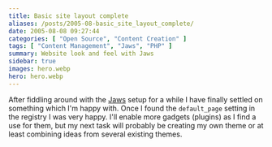 ```yaml
---
title: Basic site layout complete
aliases: /posts/2005-08-basic_site_layout_complete/
date: 2005-08-08 09:27:44
categories: [ "Open Source", "Content Creation" ]
tags: [ "Content Management", "Jaws", "PHP" ]
summary: Website look and feel with Jaws
sidebar: true
images: hero.webp
hero: hero.webp
---
```


After fiddling around with the [Jaws](http://jaws-project.com/) setup for a while
I have finally settled on something which I'm happy with. Once I found the
`default_page` setting in the registry I was very happy. I'll enable more
gadgets (plugins) as I find a use for them, but my next task will probably be
creating my own theme or at least combining ideas from several existing themes.

